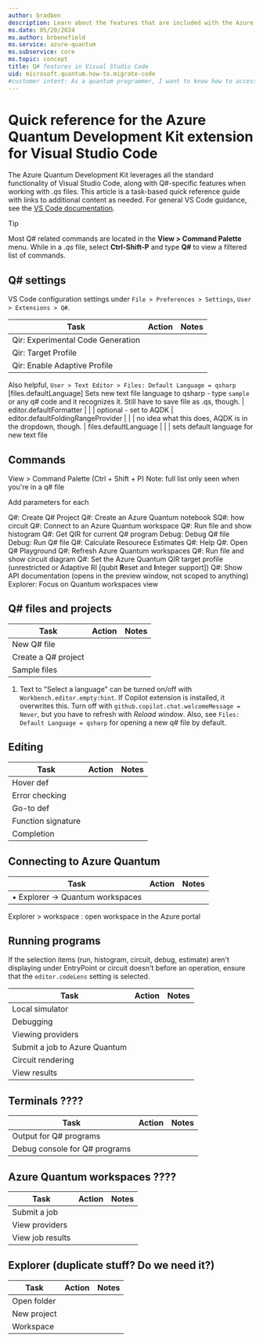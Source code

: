 ```yaml
---
author: bradben
description: Learn about the features that are included with the Azure Quantum Development Kit extension for VS Code. 
ms.date: 05/20/2024
ms.author: brbenefield
ms.service: azure-quantum
ms.subservice: core
ms.topic: concept
title: Q# features in Visual Studio Code
uid: microsoft.quantum.how-to.migrate-code
#customer intent: As a quantum programmer, I want to know how to access the Q# related features in VS Code.  
---
```


# Quick reference for the Azure Quantum Development Kit extension for Visual Studio Code

The Azure Quantum Development Kit leverages all the standard functionality of Visual Studio Code, along with Q#-specific features when working with *.qs* files. This article is a task-based quick reference guide with links to additional content as needed. For general VS Code guidance, see the [VS Code documentation](https://code.visualstudio.com/docs).

> [!TIP]
> Most Q# related commands are located in the **View > Command Palette** menu. While in a *.qs* file, select **Ctrl-Shift-P** and type **Q#** to view a filtered list of commands. 




## Q# settings

VS Code configuration settings under `File > Preferences > Settings`, `User > Extensions > Q#`. 


| Task | Action  | Notes |
|-----------------|-----------|----------------| 
|  Qir: Experimental Code Generation |  |  |   
|  Qir: Target Profile |  |  | 
|  Qir: Enable Adaptive Profile |  |  | 


Also helpful, `User > Text Editor > Files: Default Language = qsharp` [files.defaultLanguage] Sets new text file language to qsharp - type `sample` or any q# code and it recognizes it. Still have to save file as .qs, though. 
|  editor.defaultFormatter |   | | optional - set to AQDK 
|  editor.defaultFoldingRangeProvider | | | no idea what this does, AQDK is in the dropdown, though.
|  files.defaultLanguage | | | sets default language for new text file


## Commands

View > Command Palette (Ctrl + Shift + P)
Note: full list only seen when you're in a q# file

Add parameters for each

Q#: Create Q# Project
Q#: Create an Azure Quantum notebook
SQ#: how circuit
Q#: Connect to an Azure Quantum workspace
Q#: Run file and show histogram
Q#: Get QIR for current Q# program
Debug: Debug Q# file
Debug: Run Q# file
Q#: Calculate Resourece Estimates
Q#: Help 
Q#: Open Q# Playground
Q#: Refresh Azure Quantum workspaces
Q#: Run file and show circuit diagram
Q#: Set the Azure Quantum QIR target profile (unrestricted or Adaptive RI [qubit **R**eset and **I**nteger support])
Q#: Show API documentation (opens in the preview window, not scoped to anything)
Explorer: Focus on Quantum workspaces view


## Q# files and projects

| Task | Action  | Notes |
|-----------------|-----------|----------------| 
| New Q# file    | | |   
| Create a Q# project |  |  |
| Sample files   | | | in a blank .qs file, type *samples*

1. Text to "Select a language" can be turned on/off with `Workbench.editor.empty:hint`. If Copilot extension is installed, it overwrites this. Turn off with `github.copilot.chat.welcomeMessage = Never`, but you have to refresh with *Reload window*. Also, see `Files: Default Language = qsharp` for opening a new q# file by default. 

## Editing

| Task | Action  | Notes |
|-----------------|-----------|----------------|
| Hover def |  |  |    // if valid
| Error checking  |  |  |  // redlined, hover with error
| Go-to def  |  |  |    F12, Peek Alt+F12
| Function signature  |  |  | as you type a function or operation, popup help shows you the required parameters.
| Completion  |  |  |  shows possible completions as you type

    
## Connecting to Azure Quantum 

| Task | Action  | Notes |
|-----------------|-----------|----------------|
| •	Explorer -> Quantum workspaces |  |  |  
 Explorer > workspace : open workspace in the Azure portal

 

## Running programs

If the selection items (run, histogram, circuit, debug, estimate) aren't displaying under EntryPoint or circuit doesn't before an operation, ensure that the `editor.codeLens` setting is selected. 

| Task | Action  | Notes |
|-----------------|-----------|----------------|
| Local simulator |  |  | 
| Debugging |  |  |  
| Viewing providers | | | 
| Submit a job to Azure Quantum |  |  |   
| Circuit rendering |  |  |  
| View results |  |  |          

 

## Terminals ????

| Task | Action  | Notes |
|-----------------|-----------|----------------|
| Output for Q# programs |  |  |   
| Debug console for Q# programs |  |  |       


 
## Azure Quantum workspaces ????

| Task | Action  | Notes |
|-----------------|-----------|----------------|
| Submit a job |  |  |   
| View providers |  |  |   
| View job results |  |  |  

## Explorer (duplicate stuff? Do we need it?)

| Task | Action  | Notes |
|-----------------|-----------|----------------|
| Open folder |  |  |  
| New project |  |  | 
| Workspace |  |  |  
 
